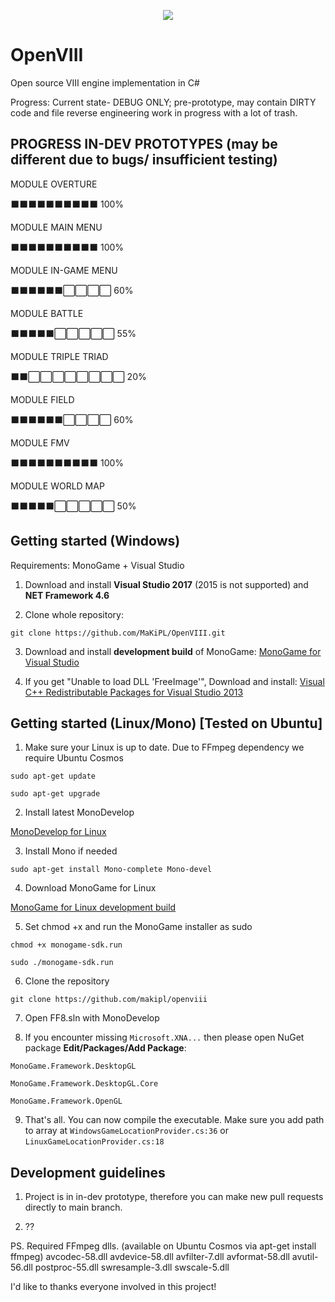 <p align="center">
  <img src="https://cdn.discordapp.com/attachments/552838120895283210/588452586110058509/Open_VIII_Logo-MCINDUS-2.png">
</p>

# OpenVIII
Open source VIII engine implementation in C#


Progress:
Current state- DEBUG ONLY; pre-prototype, may contain DIRTY code and file reverse engineering work in progress with a lot of trash. 

## PROGRESS IN-DEV PROTOTYPES (may be different due to bugs/ insufficient testing)

MODULE OVERTURE

⬛⬛⬛⬛⬛⬛⬛⬛⬛⬛ 100%

MODULE MAIN MENU

⬛⬛⬛⬛⬛⬛⬛⬛⬛⬛ 100%

MODULE IN-GAME MENU

⬛⬛⬛⬛⬛⬛⬜⬜⬜⬜ 60%

MODULE BATTLE

⬛⬛⬛⬛⬛⬜⬜⬜⬜⬜ 55% 

MODULE TRIPLE TRIAD

⬛⬛⬜⬜⬜⬜⬜⬜⬜⬜ 20%   

MODULE FIELD

⬛⬛⬛⬛⬛⬛⬜⬜⬜⬜ 60% 

MODULE FMV

⬛⬛⬛⬛⬛⬛⬛⬛⬛⬛ 100% 

MODULE WORLD MAP

⬛⬛⬛⬛⬛⬜⬜⬜⬜⬜ 50%


## Getting started (Windows)

Requirements: MonoGame + Visual Studio

1. Download and install **Visual Studio 2017** (2015 is not supported) and **NET Framework 4.6**

2. Clone whole repository:

`git clone https://github.com/MaKiPL/OpenVIII.git`

3. Download and install **development build** of MonoGame:
[MonoGame for Visual Studio](http://teamcity.monogame.net/repository/download/MonoGame_PackagingWindows/latest.lastSuccessful/MonoGameSetup.exe?guest=1)

4. If you get "Unable to load DLL 'FreeImage'", Download and install:
[Visual C++ Redistributable Packages for Visual Studio 2013](https://www.microsoft.com/en-us/download/details.aspx?id=40784)

## Getting started (Linux/Mono) [Tested on Ubuntu]

1. Make sure your Linux is up to date. Due to FFmpeg dependency we require Ubuntu Cosmos

`sudo apt-get update`

`sudo apt-get upgrade`

2. Install latest MonoDevelop 

[MonoDevelop for Linux](https://www.monodevelop.com/download/#fndtn-download-lin)

3. Install Mono if needed

`sudo apt-get install Mono-complete Mono-devel`

4. Download MonoGame for Linux

[MonoGame for Linux development build](http://teamcity.monogame.net/repository/download/MonoGame_PackageMacAndLinux/latest.lastSuccessful/Linux/monogame-sdk.run?guest=1)

5. Set chmod +x and run the MonoGame installer as sudo

`chmod +x monogame-sdk.run`

`sudo ./monogame-sdk.run`

6. Clone the repository

`git clone https://github.com/makipl/openviii`

7. Open FF8.sln with MonoDevelop

8. If you encounter missing `Microsoft.XNA...` then please open NuGet package **Edit/Packages/Add Package**:

`MonoGame.Framework.DesktopGL`

`MonoGame.Framework.DesktopGL.Core`

`MonoGame.Framework.OpenGL`

9. That's all. You can now compile the executable. Make sure you add path to array at `WindowsGameLocationProvider.cs:36` or `LinuxGameLocationProvider.cs:18`

## Development guidelines

1. Project is in in-dev prototype, therefore you can make new pull requests directly to main branch. 

2. ??

PS. Required FFmpeg dlls. (available on Ubuntu Cosmos via apt-get install ffmpeg)
avcodec-58.dll
avdevice-58.dll
avfilter-7.dll
avformat-58.dll
avutil-56.dll
postproc-55.dll
swresample-3.dll
swscale-5.dll

I'd like to thanks everyone involved in this project!
